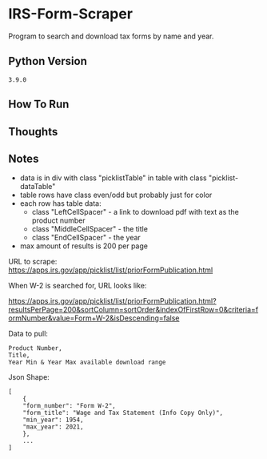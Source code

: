 # IRS-Form-Scraper

Program to search and download tax forms by name and year.

## Python Version

    3.9.0

## How To Run

## Thoughts

## Notes

- data is in div with class "picklistTable" in table with class "picklist-dataTable"
- table rows have class even/odd but probably just for color
- each row has table data:
  - class "LeftCellSpacer" - a link to download pdf with text as the product number
  - class "MiddleCellSpacer" - the title
  - class "EndCellSpacer" - the year
- max amount of results is 200 per page

 URL to scrape: https://apps.irs.gov/app/picklist/list/priorFormPublication.html

 When W-2 is searched for, URL looks like:

 https://apps.irs.gov/app/picklist/list/priorFormPublication.html?resultsPerPage=200&sortColumn=sortOrder&indexOfFirstRow=0&criteria=formNumber&value=Form+W-2&isDescending=false

 Data to pull:

    Product Number, 
    Title, 
    Year Min & Year Max available download range

 Json Shape:

    [
        {
        "form_number": "Form W-2",
        "form_title": "Wage and Tax Statement (Info Copy Only)",
        "min_year": 1954,
        "max_year": 2021,
        },
        ...
    ]

